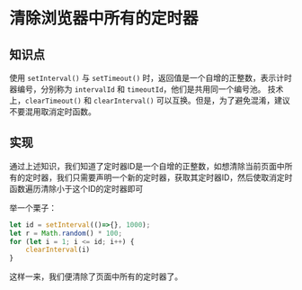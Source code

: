 # 清除浏览器中所有的定时器

## 知识点

使用 `setInterval()` 与 `setTimeout()` 时，返回值是一个自增的正整数，表示计时器编号，分别称为 `intervalId` 和 `timeoutId`，他们是共用同一个编号池。
技术上，`clearTimeout()` 和 `clearInterval()` 可以互换。但是，为了避免混淆，建议不要混用取消定时函数。

## 实现

通过上述知识，我们知道了定时器ID是一个自增的正整数，如想清除当前页面中所有的定时器，我们只需要声明一个新的定时器，获取其定时器ID，然后使取消定时函数遍历清除小于这个ID的定时器即可

举一个栗子：
```javascript
let id = setInterval(()=>{}, 1000);
let r = Math.random() * 100;
for (let i = 1; i <= id; i++) {
    clearInterval(i)
}
```

这样一来，我们便清除了页面中所有的定时器了。

